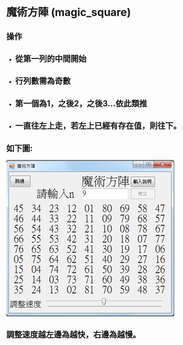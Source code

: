 # 魔術方陣 (magic_square)
## 操作
* ## 從第一列的中間開始
* ## 行列數需為奇數
* ## 第一個為1，之後2，之後3...依此類推
* ## 一直往左上走，若左上已經有存在值，則往下。
## 如下圖:
![magic_square](magic_square.png)

## 調整速度越左邊為越快，右邊為越慢。